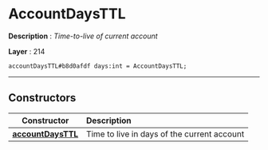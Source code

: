 # AccountDaysTTL

**Description** : *Time\-to\-live of current account*

**Layer** : 214

```tl
accountDaysTTL#b8d0afdf days:int = AccountDaysTTL;
```

---

## Constructors

| Constructor | Description |
| :---: | :--- |
| [**accountDaysTTL**](constructor/accountDaysTTL) | Time to live in days of the current account |